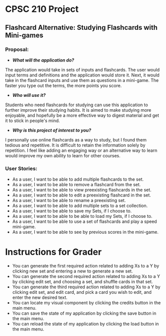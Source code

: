 # **CPSC 210 Project**

## Flashcard Alternative: Studying Flashcards with Mini-games

### Proposal:

- ***What will the application do?***

The application would take in sets of inputs and flashcards.
The user would input terms and definitions and the application would store it.
Next, it would take in the flashcard inputs and use them as questions in a mini-game.
The faster you type out the terms, the more points you score.

- ***Who will use it?***

Students who need flashcards for studying can use this application to further improve their studying habits.
It is aimed to make studying more enjoyable, and hopefully be a more effective way to digest material and get it to stick in people's mind.

- ***Why is this project of interest to you?***

I personally use online flashcards as a way to study, but I found them tedious and repetitive.
It is difficult to retain the information solely by repetition. 
I feel like adding an engaging way or an alternative way to learn would improve my own ability to learn for other courses.

### User Stories:

- As a user, I want to be able to add multiple flashcards to the set.
- As a user, I want to be able to remove a flashcard from the set.
- As a user, I want to be able to view preexisting flashcards in the set.
- As a user, I want to be able to edit a preexisting flashcard in the set.
- As a user, I want to be able to rename a preexisting set.
- As a user, I want to be able to add multiple sets to a set collection.
- As a user, I want to be able to save my Sets, if I choose to.
- As a user, I want to be able to be able to load my Sets, if I choose to.
- As a user, I want to be able to use a set of flashcards and play a speed mini-game.
- As a user, I want to be able to see by previous scores in the mini-game.

# Instructions for Grader

- You can generate the first required action related to adding Xs to a Y by clicking new set and entering a new to
generate a new set.
- You can generate the second required action related to adding Xs to a Y by clicking edit set, and choosing a set, and
shuffle cards in that set.
- You can generate the third required action related to adding Xs to a Y by clicking edit set, and edit card, and pick a
card you wish to edit, and enter the new desired text.
- You can locate my visual component by clicking the credits button in the main menu.
- You can save the state of my application by clicking the save button in the main menu.
- You can reload the state of my application by clicking the load button in the main menu.